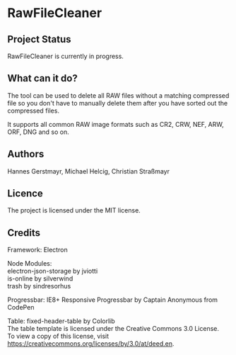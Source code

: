 # RawFileCleaner

## Project Status
RawFileCleaner is currently in progress.

## What can it do?
The tool can be used to delete all RAW files without a matching compressed file so you don't have to manually delete them after you have sorted out the compressed files.

It supports all common RAW image formats such as CR2, CRW, NEF, ARW, ORF, DNG and so on.

## Authors
Hannes Gerstmayr, Michael Helcig, Christian Straßmayr

## Licence
The project is licensed under the MIT license.

## Credits
Framework: Electron <br>

Node Modules: <br>
electron-json-storage by jviotti <br>
is-online by silverwind <br>
trash by sindresorhus <br>

Progressbar: IE8+ Responsive Progressbar by Captain Anonymous from CodePen <br>

Table: fixed-header-table by Colorlib <br>
The table template is licensed under the Creative Commons
3.0 License. <br> To view a copy of this license, visit
https://creativecommons.org/licenses/by/3.0/at/deed.en.
